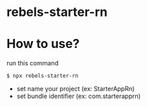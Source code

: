 # rebels-starter-rn
# How to use?
run this command

```$ npx rebels-starter-rn```

- set name your project (ex: StarterAppRn)
- set bundle identifier (ex: com.starterapprn)